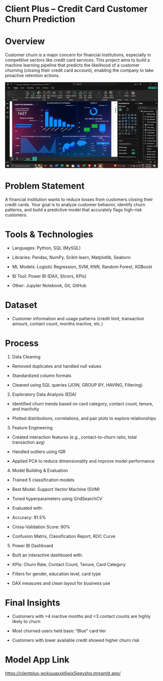 # Client Plus – Credit Card Customer Churn Prediction 

# Overview

Customer churn is a major concern for financial institutions, especially in competitive sectors like credit card services. This project aims to build a machine learning pipeline that predicts the likelihood of a customer churning (closing their credit card account), enabling the company to take proactive retention actions.

![Image](https://github.com/KUKRETI07/Client_plus/blob/bc1ba1a9311e60a6cadd85b790ed9191054e6f37/Screenshot%20(61).png)

# Problem Statement

A financial institution wants to reduce losses from customers closing their credit cards. Your goal is to analyze customer behavior, identify churn patterns, and build a predictive model that accurately flags high-risk customers.

# Tools & Technologies

* Languages: Python, SQL (MySQL)

* Libraries: Pandas, NumPy, Scikit-learn, Matplotlib, Seaborn

* ML Models: Logistic Regression, SVM, KNN, Random Forest, XGBoost

* BI Tool: Power BI (DAX, Slicers, KPIs)

* Other: Jupyter Notebook, Git, GitHub

# Dataset

* Customer information and usage patterns (credit limit, transaction amount, contact count, months inactive, etc.)

# Process

1. Data Cleaning

* Removed duplicates and handled null values

* Standardized column formats

* Cleaned using SQL queries (JOIN, GROUP BY, HAVING, Filtering)

2. Exploratory Data Analysis (EDA)

* Identified churn trends based on card category, contact count, tenure, and inactivity

* Plotted distributions, correlations, and pair plots to explore relationships

3. Feature Engineering

* Created interaction features (e.g., contact-to-churn ratio, total transaction avg)

* Handled outliers using IQR

* Applied PCA to reduce dimensionality and improve model performance

4. Model Building & Evaluation

* Trained 5 classification models

* Best Model: Support Vector Machine (SVM)

* Tuned hyperparameters using GridSearchCV

* Evaluated with:

* Accuracy: 91.5%

* Cross-Validation Score: 90%

* Confusion Matrix, Classification Report, ROC Curve

5. Power BI Dashboard

* Built an interactive dashboard with:

* KPIs: Churn Rate, Contact Count, Tenure, Card Category

* Filters for gender, education level, card type

* DAX measures and clean layout for business use

 #  Final Insights

* Customers with >4 inactive months and <3 contact counts are highly likely to churn

* Most churned users held basic "Blue" card tier

* Customers with lower available credit showed higher churn risk

# Model App Link

https://clientplus-wckiuuaxxk6wix5ieeyshq.streamlit.app/
